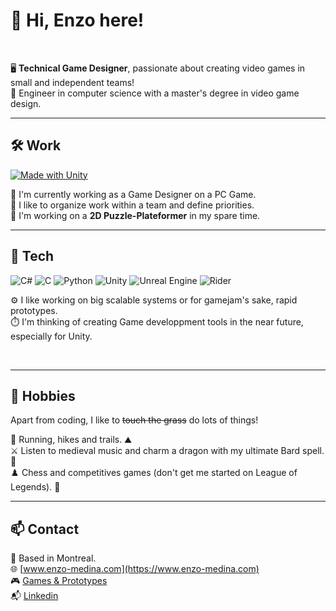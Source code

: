 # 👋 Hi, Enzo here!  
<br>  

🖥️ **Technical Game Designer**, passionate about creating video games in small and independent teams!     
📜 Engineer in computer science with a master's degree in video game design.  

---

## 🛠️ Work
[![Made with Unity](https://img.shields.io/badge/Made%20with-Unity-57b9d3.svg?style=for-the-badge&logo=unity)](https://unity3d.com)

🎯 I'm currently working as a Game Designer on a PC Game.      
📅 I like to organize work within a team and define priorities.   
🌱 I'm working on a **2D Puzzle-Plateformer** in my spare time.    


---

## 📡 Tech

![C#](https://img.shields.io/badge/C%23-239120?style=for-the-badge&logo=c-sharp&logoColor=white) ![C](https://img.shields.io/badge/C-00599C?style=for-the-badge&logo=c&logoColor=white) ![Python](https://img.shields.io/badge/Python-3776AB?style=for-the-badge&logo=python&logoColor=white) ![Unity](https://img.shields.io/badge/Unity-100000?style=for-the-badge&logo=unity&logoColor=white) ![Unreal Engine](https://img.shields.io/badge/-Unreal%20Engine-313131?style=for-the-badge&logo=unreal-engine&logoColor=white) ![Rider](https://img.shields.io/badge/Rider-000000?style=for-the-badge&logo=Rider&logoColor=white)  


⚙️ I like working on big scalable systems or for gamejam's sake, rapid prototypes.  
⏱️ I'm thinking of creating Game developpment tools in the near future, especially for Unity.

<br>

---

## 📌 Hobbies  

Apart from coding, I like to <s>touch the grass</s> do lots of things!  <br>


🏃 Running, hikes and trails. ⛰️  
⚔️ Listen to medieval music and charm a dragon with my ultimate Bard spell. 🎺  
♟️ Chess and competitives games (don't get me started on League of Legends). 🥇  

---

## 📫 Contact  

  
📍 Based in Montreal.   
🌐 [www.enzo-medina.com](https://www.enzo-medina.com)    
🎮 [Games & Prototypes](https://zaksley.itch.io/)  
📬 [Linkedin](https://www.linkedin.com/in/medina-enzo/)
